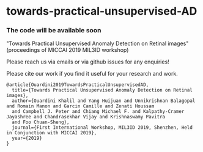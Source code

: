 # towards-practical-unsupervised-AD

### The code will be available soon

"Towards Practical Unsupervised Anomaly Detection on Retinal images" (proceedings of MICCAI 2019 MIL3ID workshop)

Please reach us via emails or via github issues for any enquiries!

Please cite our work if you find it useful for your research and work.

```
@article{Ouardini2019TowardsPracticalUnsupervisedAD,
  title={Towards Practical Unsupervised Anomaly Detection on Retinal images},
  author={Ouardini Khalil and Yang Huijuan and Unnikrishnan Balagopal and Romain Manon and Garcin Camille and Zenati Houssam
  and Campbell J. Peter and Chiang Michael F. and Kalpathy-Cramer Jayashree and Chandrasekhar Vijay and Krishnaswamy Pavitra
  and Foo Chuan-Sheng},
  journal={First International Workshop, MIL3ID 2019, Shenzhen, Held in Conjunction with MICCAI 2019},
  year={2019}
}

```
